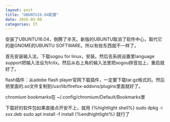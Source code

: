 ```yaml
---
layout: post
title: "UBUNTU16.04配置"
date: 2016-05-09 
categories: IT
---
```

安装了UBUNTU16.04，倒腾了半天。新版的UBUNTU取消了软件中心，取代它的是GNOME的UBUNTU SOFTWARE。所以有些东西就不一样了。

首先安装输入法，下载sogou for linux，安装。然后去系统设置里language support把输入法设为fcitx。然后从右上角的输入法里把sogou拼音加上，重启就好了。

flash插件：从adobe flash player官网下载插件，一定要下载tar.gz格式的。然后把里面的.so文件复制到/usr/lib/firefox-addons/plugins里面就好了。

chromium bookmarks在 ~/.config/chromium/Default/Bookmarks里

下载好的软件包如果直接点开安不上，就用
{%hightlight shell%}
sudo dpkg -i xxx.deb 
sudo apt install -f install
{%endhightlight%}
就行了






